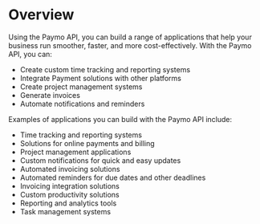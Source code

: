 # Overview

Using the Paymo API, you can build a range of applications that help your
business run smoother, faster, and more cost-effectively. With the Paymo API,
you can:

- Create custom time tracking and reporting systems
- Integrate Payment solutions with other platforms
- Create project management systems
- Generate invoices
- Automate notifications and reminders

Examples of applications you can build with the Paymo API include:

- Time tracking and reporting systems
- Solutions for online payments and billing
- Project management applications
- Custom notifications for quick and easy updates
- Automated invoicing solutions
- Automated reminders for due dates and other deadlines
- Invoicing integration solutions
- Custom productivity solutions
- Reporting and analytics tools
- Task management systems
